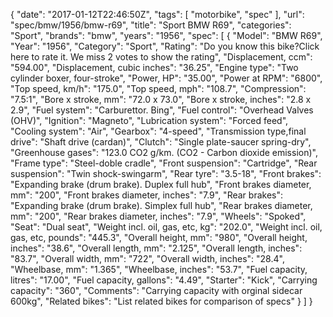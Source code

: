 {
    "date": "2017-01-12T22:46:50Z",
    "tags": [
        "motorbike",
        "spec"
    ],
    "url": "spec\/bmw\/1956\/bmw-r69",
    "title": "Sport BMW R69",
    "categories": "Sport",
    "brands": "bmw",
    "years": "1956",
    "spec": [
        {
            "Model": "BMW R69",
            "Year": "1956",
            "Category": "Sport",
            "Rating": "Do you know this bike?Click here to rate it. We miss 2 votes to show the rating",
            "Displacement, ccm": "594.00",
            "Displacement, cubic inches": "36.25",
            "Engine type": "Two cylinder boxer, four-stroke",
            "Power, HP": "35.00",
            "Power at RPM": "6800",
            "Top speed, km\/h": "175.0",
            "Top speed, mph": "108.7",
            "Compression": "7.5:1",
            "Bore x stroke, mm": "72.0 x 73.0",
            "Bore x stroke, inches": "2.8 x 2.9",
            "Fuel system": "Carburettor. Bing",
            "Fuel control": "Overhead Valves (OHV)",
            "Ignition": "Magneto",
            "Lubrication system": "Forced feed",
            "Cooling system": "Air",
            "Gearbox": "4-speed",
            "Transmission type,final drive": "Shaft drive (cardan)",
            "Clutch": "Single plate-saucer spring-dry",
            "Greenhouse gases": "123.0 CO2 g\/km. (CO2 - Carbon dioxide emission)",
            "Frame type": "Steel-doble cradle",
            "Front suspension": "Cartridge",
            "Rear suspension": "Twin shock-swingarm",
            "Rear tyre": "3.5-18",
            "Front brakes": "Expanding brake (drum brake). Duplex full hub",
            "Front brakes diameter, mm": "200",
            "Front brakes diameter, inches": "7.9",
            "Rear brakes": "Expanding brake (drum brake). Simplex full hub",
            "Rear brakes diameter, mm": "200",
            "Rear brakes diameter, inches": "7.9",
            "Wheels": "Spoked",
            "Seat": "Dual seat",
            "Weight incl. oil, gas, etc, kg": "202.0",
            "Weight incl. oil, gas, etc, pounds": "445.3",
            "Overall height, mm": "980",
            "Overall height, inches": "38.6",
            "Overall length, mm": "2.125",
            "Overall length, inches": "83.7",
            "Overall width, mm": "722",
            "Overall width, inches": "28.4",
            "Wheelbase, mm": "1.365",
            "Wheelbase, inches": "53.7",
            "Fuel capacity, litres": "17.00",
            "Fuel capacity, gallons": "4.49",
            "Starter": "Kick",
            "Carrying capacity": "360",
            "Comments": "Carrying capacity with orginal sidecar 600kg",
            "Related bikes": "List related bikes for comparison of specs"
        }
    ]
}